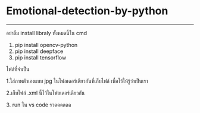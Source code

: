 # Emotional-detection-by-python
----------------------------------------
อย่าลืม install libraly ทั้งหมดนี้ใน cmd 
1. pip install opencv-python
2. pip install deepface
3. pip install tensorflow

ไฟล์ที่จำเป็น
<p>1.ใส่ภาพตัวเองแบบ jpg ในโฟลเดอร์เดียวกันที่เก็บไฟล์ เพื่อไว้ให้รู้ว่าเป็นเรา</p>
<p>2.เก็บไฟล์ .xml นี้ไว้ในโฟลเดอร์เดียวกัน</p>
3. run ใน vs code รวดดดดดด

